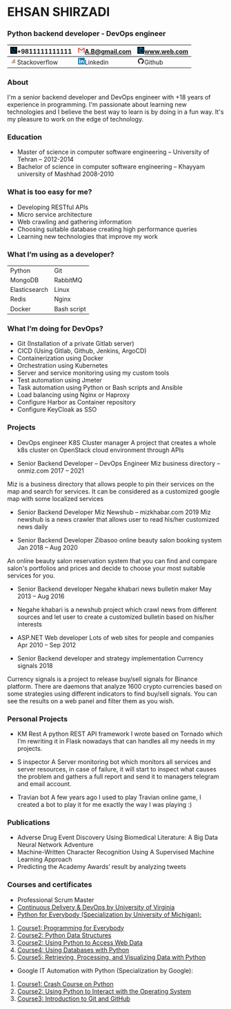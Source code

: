 # EHSAN SHIRZADI
### Python backend developer - DevOps engineer
|![](images/tel2.png)+9811111111111|![](images/email2.png)A.B@gmail.com|![](images/web2.png)www.web.com|
|---|---|---|
|![](images/stack2.png)Stackoverflow|![](images/linkdin2.png)Linkedin|![](images/github2.png)Github|
### About
I'm a senior backend developer and DevOps engineer with +18 years of experience in programming. I'm passionate about learning new technologies and I believe the best way to learn is by doing in a fun way.
It's my pleasure to work on the edge of technology.
### Education 
- Master of science in computer software engineering – University of Tehran – 2012-2014
- Bachelor of science in computer software engineering – Khayyam university of Mashhad 2008-2010
### What is too easy for me?
- Developing RESTful APIs
- Micro service architecture
- Web crawling and gathering information
- Choosing suitable database creating high performance queries
- Learning new technologies that improve my work
### What I’m using as a developer?
|||
|---|---|
|Python|Git|
|MongoDB|RabbitMQ|
|Elasticsearch|Linux|
|Redis|Nginx|
|Docker|Bash script|
### What I’m doing for DevOps?
- Git (Installation of a private Gitlab server)
- CICD (Using Gitlab, Github, Jenkins, ArgoCD)
- Containerization using Docker
- Orchestration using Kubernetes
- Server and service monitoring using my custom tools
- Test automation using Jmeter
- Task automation using Python or Bash scripts and Ansible
- Load balancing using Nginx or Haproxy
- Configure Harbor as Container repository
- Configure KeyCloak as SSO
### Projects
  - DevOps engineer
K8S Cluster manager
  A project that creates a whole k8s cluster on OpenStack cloud environment through APIs 

  - Senior Backend Developer – DevOps Engineer
Miz business directory – onmiz.com
2017 – 2021

Miz is a business directory that allows people to pin their services on the map and search for services. It can be considered as a customized google map with some localized services


- Senior Backend Developer
Miz Newshub – mizkhabar.com
2019
Miz newshub is a news crawler that allows user to read his/her customized news daily

- Senior Backend Developer
Zibasoo online beauty salon booking system
Jan 2018 – Aug 2020

An online beauty salon reservation system that you can find and compare salon's portfolios and prices and decide to choose your most suitable services for you.

- Senior Backend developer
Negahe khabari news bulletin maker
May 2013 – Aug 2016

- Negahe khabari is a newshub project which crawl news from different sources and let user to create a customized bulletin  based on his/her interests

- ASP.NET Web developer
Lots of web sites for people and companies
Apr 2010 – Sep 2012

- Senior Backend developer and strategy implementation
Currency signals
2018

Currency signals is a project to release buy/sell signals for Binance platform. There are daemons that analyze 1600 crypto currencies based on some strategies using different indicators to find buy/sell signals. You can see the results on a web panel and filter them as you wish.

### Personal Projects
- KM Rest
A python REST API framework I wrote based on Tornado which I’m rewriting it in Flask nowadays that can handles all my needs in my projects.

- S inspector
A Server monitoring bot which monitors all services and server resources, in case of failure, it will start to inspect what causes the problem and gathers a full report and send it to managers telegram and email account.

- Travian bot
A few years ago I used to play Travian online game, I created a bot to play it for me exactly the way I was playing :)

### Publications
- Adverse Drug Event Discovery Using Biomedical Literature: A Big Data Neural Network Adventure
- Machine-Written Character Recognition Using A Supervised Machine Learning Approach
- Predicting the Academy Awards’ result by analyzing tweets
### Courses and certificates
- Professional Scrum Master
- [Continuous Delivery & DevOps by University of Virginia](https://www.coursera.org/account/accomplishments/verify/83DMG8KFR9Z2)
- [Python for Everybody (Specialization by University of Michigan):](https://www.coursera.org/account/accomplishments/specialization/GP5R6CB8UPAY)
1. [Course1: Programming for Everybody](https://www.coursera.org/account/accomplishments/verify/PKT7AAWCDLRK)
2. [Course2: Python Data Structures](https://www.coursera.org/account/accomplishments/verify/7WHZX2CLGQL8)
3. [Course2: Using Python to Access Web Data](https://www.coursera.org/account/accomplishments/verify/2PWVPYNPFJLU)
4. [Course4: Using Databases with Python](https://www.coursera.org/account/accomplishments/verify/UHDCBZNUPT64)
5. [Course5: Retrieving, Processing, and Visualizing Data with Python](https://www.coursera.org/account/accomplishments/verify/HYPYLP3U3WXN)
- Google IT Automation with Python (Specialization by Google):
1. [Course1: Crash Course on Python](https://www.coursera.org/account/accomplishments/verify/RF548WESG5W7)
2. [Course2: Using Python to Interact with the Operating System]()
3. [ Course3: Introduction to Git and GitHub](https://www.coursera.org/account/accomplishments/verify/JHZV424Z579R)

